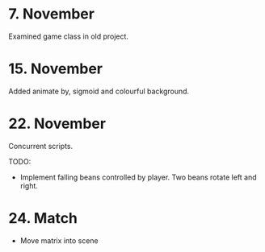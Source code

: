 # 7. November

Examined game class in old project.

# 15. November

Added animate by, sigmoid and colourful background.

# 22. November

Concurrent scripts.

TODO:

- Implement falling beans controlled by player. Two beans rotate left and right.

# 24. Match

- Move matrix into scene
